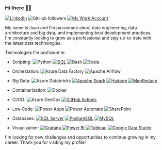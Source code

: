 ### Hi there 👋😄

[![LinkedIn](https://img.shields.io/badge/-LinkedIn-black.svg?style=flat-square&logo=linkedin&colorB=555)](https://www.linkedin.com/in/ochoajuanm)
![GitHub followers](https://img.shields.io/github/followers/ochoajuanm?label=Follow&style=social)
[![My Work Account](https://img.shields.io/badge/My%20Work%20Account-000000?style=flat&logo=github&logoColor=white)](https://github.com/ochoajuanm-gla)

My name is Juan and I'm passionate about data engineering, data architecture and big data, and implementing best development practices. I'm constantly looking to grow as a professional and stay up-to-date with the latest data technologies.

Technologies I'm proficient in:

- Scripting: 
![Python](https://img.shields.io/badge/Python-3776AB?logo=python&logoColor=white&style=flat-square)
[![SQL](https://img.shields.io/badge/-SQL-4479A1?style=flat&logo=sql&logoColor=white)](https://en.wikipedia.org/wiki/SQL)
![Bash](https://img.shields.io/badge/Bash-4EAA25?logo=gnu-bash&logoColor=white&style=flat-square)
![Scala](https://img.shields.io/badge/Scala-DC322F?logo=scala&logoColor=white&style=flat-square)

- Orchestation: 
![Azure Data Factory](https://img.shields.io/badge/Azure%20Data%20Factory-0089D6?logo=microsoft-azure&logoColor=white&style=flat-square)
![Apache Airflow](https://img.shields.io/badge/Apache%20Airflow-017CEE?logo=apache-airflow&logoColor=white&style=flat-square)
- Big Data: 
![Azure Databricks](https://img.shields.io/badge/Azure%20Databricks-FF813F?logo=apache-spark&logoColor=white&style=flat-square)
[![Apache Spark](https://img.shields.io/badge/-Apache%20Spark-E25A1C?style=flat&logo=apache-spark&logoColor=white)](https://spark.apache.org/)
[![Hadoop](https://img.shields.io/badge/-Hadoop-FCDC00?style=flat&logo=apache-hadoop&logoColor=white)](https://hadoop.apache.org/)
[![MapReduce](https://img.shields.io/badge/-MapReduce-007ACC?style=flat&logo=apache&logoColor=white)](https://hadoop.apache.org/docs/current/hadoop-mapreduce-client/hadoop-mapreduce-client-core/MapReduceTutorial.html)
- Containerization: 
![Docker](https://img.shields.io/badge/Docker-2496ED?logo=docker&logoColor=white&style=flat-square)
- CI/CD: 
![Azure DevOps](https://img.shields.io/badge/Azure%20DevOps-0078D7?logo=azure-devops&logoColor=white&style=flat-square)
[![GitHub Actions](https://img.shields.io/badge/-GitHub%20Actions-2088FF?style=flat&logo=github-actions&logoColor=white)](https://github.com/features/actions)
- Low Code: 
![Power Apps](https://img.shields.io/badge/Power%20Apps-CC2927?logo=microsoft-powerapps&logoColor=white&style=flat-square)
![Power Automate](https://img.shields.io/badge/Power%20Automate-2E2E2E?logo=microsoft-powerautomate&logoColor=white&style=flat-square)
![SharePoint](https://img.shields.io/badge/SharePoint-0078D4?logo=microsoft-sharepoint&logoColor=white&style=flat-square)
- Databases:
[![SQL Server](https://img.shields.io/badge/-SQL%20Server-CC2927?style=flat&logo=microsoft-sql-server&logoColor=white)](https://www.microsoft.com/en-us/sql-server)
[![PostgreSQL](https://img.shields.io/badge/-PostgreSQL-336791?style=flat&logo=postgresql&logoColor=white)](https://www.postgresql.org/)
[![MySQL](https://img.shields.io/badge/-MySQL-4479A1?style=flat&logo=mysql&logoColor=white)](https://www.mysql.com/)
- Visualization:
[![Grafana](https://img.shields.io/badge/-Grafana-F46800?style=flat&logo=Grafana&logoColor=white)](https://grafana.com/)
[![Power BI](https://img.shields.io/badge/-Power%20BI-F2C811?style=flat&logo=Power-BI&logoColor=white)](https://powerbi.microsoft.com/)
[![Tableau](https://img.shields.io/badge/-Tableau-E97627?style=flat&logo=Tableau&logoColor=white)](https://www.tableau.com/)
[![Google Data Studio](https://img.shields.io/badge/-Google%20Data%20Studio-4285F4?style=flat&logo=Google-Data-Studio&logoColor=white)](https://datastudio.google.com/)


I'm looking for new challenges and opportunities to continue growing in my career. Thank you for visiting my profile!

